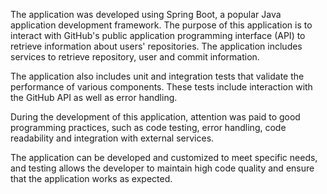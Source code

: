 The application was developed using Spring Boot, a popular Java application development framework. The purpose of this application is to interact with GitHub's public application programming interface (API) to retrieve information about users' repositories. The application includes services to retrieve repository, user and commit information.

The application also includes unit and integration tests that validate the performance of various components. These tests include interaction with the GitHub API as well as error handling.

During the development of this application, attention was paid to good programming practices, such as code testing, error handling, code readability and integration with external services.

The application can be developed and customized to meet specific needs, and testing allows the developer to maintain high code quality and ensure that the application works as expected.